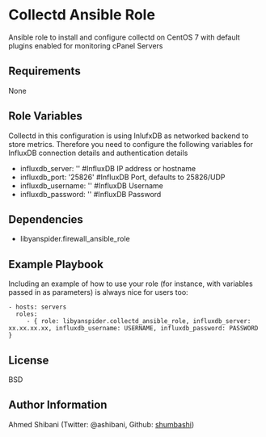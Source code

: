 Collectd Ansible Role
=========

Ansible role to install and configure collectd on CentOS 7 with default plugins enabled for monitoring cPanel Servers

Requirements
------------

None

Role Variables
--------------

Collectd in this configuration is using InlufxDB as networked backend to store metrics. Therefore you need to configure the following variables for InfluxDB connection details and authentication details

- influxdb_server: '' #InfluxDB IP address or hostname
- influxdb_port: '25826' #InfluxDB Port, defaults to 25826/UDP
- influxdb_username: '' #InfluxDB Username
- influxdb_password: '' #InfluxDB Password

Dependencies
------------

- libyanspider.firewall_ansible_role

Example Playbook
----------------

Including an example of how to use your role (for instance, with variables passed in as parameters) is always nice for users too:

    - hosts: servers
      roles:
         - { role: libyanspider.collectd_ansible_role, influxdb_server: xx.xx.xx.xx, influxdb_username: USERNAME, influxdb_password: PASSWORD }

License
-------

BSD

Author Information
------------------

Ahmed Shibani (Twitter: @ashibani, Github: [shumbashi](https://github.com/shumbashi))